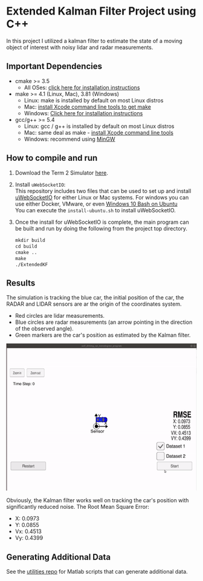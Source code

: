 # Extended Kalman Filter Project using C++

In this project I utilized a kalman filter to estimate the state of a moving object of interest with noisy lidar and radar measurements. 

## Important Dependencies

* cmake >= 3.5
  * All OSes: [click here for installation instructions](https://cmake.org/install/)
* make >= 4.1 (Linux, Mac), 3.81 (Windows)
  * Linux: make is installed by default on most Linux distros
  * Mac: [install Xcode command line tools to get make](https://developer.apple.com/xcode/features/)
  * Windows: [Click here for installation instructions](http://gnuwin32.sourceforge.net/packages/make.htm)
* gcc/g++ >= 5.4
  * Linux: gcc / g++ is installed by default on most Linux distros
  * Mac: same deal as make - [install Xcode command line tools](https://developer.apple.com/xcode/features/)
  * Windows: recommend using [MinGW](http://www.mingw.org/)

## How to compile and run
1. Download the Term 2 Simulator [here](https://github.com/udacity/self-driving-car-sim/releases).
2. Install `uWebSocketIO`: <br>
This repository includes two files that can be used to set up and install [uWebSocketIO](https://github.com/uWebSockets/uWebSockets) 
for either Linux or Mac systems. For windows you can use either Docker, VMware, 
or even [Windows 10 Bash on Ubuntu](https://www.howtogeek.com/249966/how-to-install-and-use-the-linux-bash-shell-on-windows-10/)<br>
You can execute the `install-ubuntu.sh` to install uWebSocketIO.

3. Once the install for uWebSocketIO is complete, the main program can be built and run by doing the following from the project top directory.
    ```shell script
    mkdir build
    cd build
    cmake ..
    make
    ./ExtendedKF
    ```

## Results
The simulation is tracking the blue car, the initial position of the car, the RADAR and LIDAR sensors are ar the origin of the coordinates system.
- Red circles are lidar measurements.
- Blue circles are radar measurements (an arrow pointing in the direction of the observed angle).
- Green markers are the car's position as estimated by the Kalman filter. <br>

![Demo](./demo/dataset1.gif)

Obviously, the Kalman filter works well on tracking the car's position with significantly reduced noise.
The Root Mean Square Error:
- X: 0.0973
- Y: 0.0855
- Vx: 0.4513
- Vy: 0.4399

## Generating Additional Data
See the [utilities repo](https://github.com/udacity/CarND-Mercedes-SF-Utilities) for Matlab scripts that can generate additional data.
